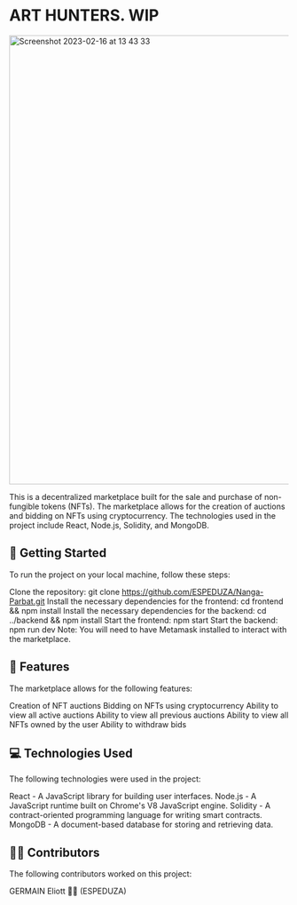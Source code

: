 <h1>ART HUNTERS. WIP</h1>

<img width="809" alt="Screenshot 2023-02-16 at 13 43 33" src="https://user-images.githubusercontent.com/75570746/219368059-bc87de8d-ef0c-46fe-93cd-844891c04cae.png">



This is a decentralized marketplace built for the sale and purchase of non-fungible tokens (NFTs). The marketplace allows for the creation of auctions and bidding on NFTs using cryptocurrency. The technologies used in the project include React, Node.js, Solidity, and MongoDB.

<h2>🚀 Getting Started</h2>

To run the project on your local machine, follow these steps:

Clone the repository: git clone https://github.com/ESPEDUZA/Nanga-Parbat.git
Install the necessary dependencies for the frontend: cd frontend && npm install
Install the necessary dependencies for the backend: cd ../backend && npm install
Start the frontend: npm start
Start the backend: npm run dev
Note: You will need to have Metamask installed to interact with the marketplace.

<h2>🌟 Features</h2>

The marketplace allows for the following features:

Creation of NFT auctions
Bidding on NFTs using cryptocurrency
Ability to view all active auctions
Ability to view all previous auctions
Ability to view all NFTs owned by the user
Ability to withdraw bids

<h2>💻 Technologies Used</h2>

  
The following technologies were used in the project:

React - A JavaScript library for building user interfaces.
Node.js - A JavaScript runtime built on Chrome's V8 JavaScript engine.
Solidity - A contract-oriented programming language for writing smart contracts.
MongoDB - A document-based database for storing and retrieving data.

  
<h2>👨‍💻 Contributors</h2>

The following contributors worked on this project:

GERMAIN Eliott 🧑‍💻 (ESPEDUZA)
